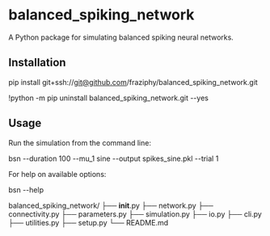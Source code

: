 # balanced_spiking_network

A Python package for simulating balanced spiking neural networks.

## Installation


pip install git+ssh://git@github.com/fraziphy/balanced_spiking_network.git

!python -m pip uninstall balanced_spiking_network.git --yes

## Usage

Run the simulation from the command line:

bsn --duration 100 --mu_1 sine --output spikes_sine.pkl --trial 1


For help on available options:

bsn --help



balanced_spiking_network/
├── __init__.py
├── network.py
├── connectivity.py
├── parameters.py
├── simulation.py
├── io.py
├── cli.py
├── utilities.py
├── setup.py
└── README.md